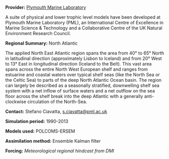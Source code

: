 **Provider:** [Plymouth Marine Laboratory](http://www.pml.ac.uk/)

A suite of physical and lower trophic level models have been developed at Plymouth Marine Laboratory (PML), an International Centre of Excellence in Marine Science & Technology and a Collaborative Centre of the UK Natural Environment Research Council.

**Regional Summary:** North Atlantic

The applied North East Atlantic region spans the area from 40&deg; to 65&deg; North in latitudinal direction (approximately Lisbon to Iceland) and from 20&deg; West to 13&deg; East in longitudinal direction (Iceland to the Belt). This vast area spans across the entire North West European shelf and ranges from estuarine and coastal waters over typical shelf seas (like the North Sea or the Celtic Sea) to parts of the deep North Atlantic Ocean basin. The region can largely be described as a seasonally stratified, downwelling shelf sea system with a net inflow of surface waters and a net outflow on the sea floor across the shelf break into the deep Atlantic with a generally anti-clockwise circulation of the North-Sea.

**Contact:** Stefano Ciavatta,
[s.ciavatta@pml.ac.uk](mailto:s.ciavatta@pml.ac.uk)



**Simulation period:** 1990-2013

**Models used:** POLCOMS-ERSEM




**Assimilation method:** Ensemble Kalman filter




**Forcing:** *Meteorological regional hindcast from DMI*
















